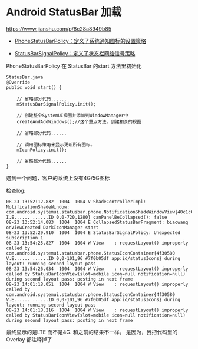 # Android StatusBar 加载

https://www.jianshu.com/p/8c28a8949b85

- [PhoneStatusBarPolicy：定义了系统通知图标的设置策略]( )

- [StatusBarSignalPolicy：定义了状态栏网络信号策略]( )

PhoneStatusBarPolicy 在 StatusBar 的start 方法里初始化
	
	StatusBar.java 
	@Override
	public void start() {
	    
	    // 省略部分代码......
	    mStatusBarSignalPolicy.init();

	    // 创建整个SystemUI视图并添加到WindowManager中
	    createAndAddWindows();//这个重点方法，创建相关的视图

	    // 省略部分代码......

	    // 调用图标策略来显示更新所有图标。
	    mIconPolicy.init();

	    // 省略部分代码......
	}


遇到一个问题，客户的系统上没有4G/5G图标

检查log:



	08-23 13:52:12.832  1004  1004 V ShadeControllerImpl: NotificationShadeWindow: com.android.systemui.statusbar.phone.NotificationShadeWindowView{40c1c03 I.E...... ......ID 0,0-720,1280} canPanelBeCollapsed(): false
	08-23 13:52:14.083  1004  1004 E CollapsedStatusBarFragment: biaowang onViewCreated DarkIconManager start
	08-23 13:52:29.910  1004  1004 E StatusBarSignalPolicy: Unexpected subscription 1
	08-23 13:54:25.827  1004  1004 W View    : requestLayout() improperly called by com.android.systemui.statusbar.phone.StatusIconContainer{4f30580 V.E...... ......ID 0,0-101,96 #7f0b05df app:id/statusIcons} during layout: running second layout pass
	08-23 13:54:26.034  1004  1004 W View    : requestLayout() improperly called by StatusBarIconView(slot=mobile icon=null notification=null) during second layout pass: posting in next frame
	08-23 14:01:18.051  1004  1004 W View    : requestLayout() improperly called by com.android.systemui.statusbar.phone.StatusIconContainer{4f30580 V.E...... ......ID 0,0-101,96 #7f0b05df app:id/statusIcons} during layout: running second layout pass
	08-23 14:01:18.216  1004  1004 W View    : requestLayout() improperly called by StatusBarIconView(slot=mobile icon=null notification=null) during second layout pass: posting in next frame


最终显示的是LTE 而不是4G. 和之前的结果不一样。
是因为，我把代码里的Overlay 都注释掉了






